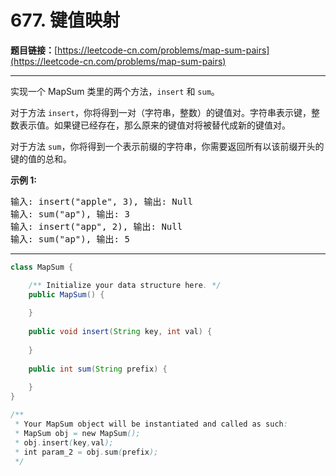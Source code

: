 # 677. 键值映射

**题目链接：**[https://leetcode-cn.com/problems/map-sum-pairs](https://leetcode-cn.com/problems/map-sum-pairs)

---

<div class="content__1Y2H">
 <div class="notranslate">
  <p>实现一个 MapSum 类里的两个方法，<code>insert</code>&nbsp;和&nbsp;<code>sum</code>。</p> 
  <p>对于方法&nbsp;<code>insert</code>，你将得到一对（字符串，整数）的键值对。字符串表示键，整数表示值。如果键已经存在，那么原来的键值对将被替代成新的键值对。</p> 
  <p>对于方法 <code>sum</code>，你将得到一个表示前缀的字符串，你需要返回所有以该前缀开头的键的值的总和。</p> 
  <p><strong>示例 1:</strong></p> 
  <pre class="language-text">输入: insert("apple", 3), 输出: Null
输入: sum("ap"), 输出: 3
输入: insert("app", 2), 输出: Null
输入: sum("ap"), 输出: 5
</pre> 
 </div>
</div>

---

```java
class MapSum {

    /** Initialize your data structure here. */
    public MapSum() {
        
    }
    
    public void insert(String key, int val) {
        
    }
    
    public int sum(String prefix) {
        
    }
}

/**
 * Your MapSum object will be instantiated and called as such:
 * MapSum obj = new MapSum();
 * obj.insert(key,val);
 * int param_2 = obj.sum(prefix);
 */
```